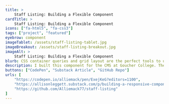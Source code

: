 ```yaml
---
title: >
    Staff Listing: Building a Flexible Component
cardTitle: >
    Staff Listing: Building a Flexible Component
icons: ["fa-html5", "fa-css3"]
tags: ["project", "featured"]
eyebrow: component
imageTablet: /assets/staff-listing-tablet.jpg
imageBreakout: /assets/staff-listing-breakout.jpg
imageAlt: >
    Staff Listing: Building a Flexible Component
blurb: CSS container queries and grid layout are the perfect tools to use when you want to write modern, flexible, and readable CSS.  
description: I built this component for the CMS at Goucher College. The component needed to be capable of handling any amount of content while maintaining a 1:3 image to text ratio. Using Grid and the new CSS Container Queries, this component adjusts its layout based on its own width and not the width of the viewport. Check out my Substack below where I go into more detail about how I built this compponent.
buttons: ["CodePen", "Substack Article", "GitHub Repo"]
urls: [
    "https://codepen.io/alliemack/pen/ExejKeG?editors=1100",
    "https://allisonleggett.substack.com/p/building-a-responsive-component-using",
    "https://github.com/Alliemack77/staff-listing"
]
---
```

